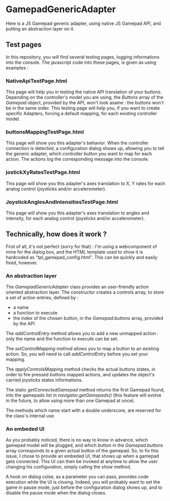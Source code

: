 # GamepadGenericAdapter
Here is a JS Gamepad generic adapter, using native JS Gamepad API, and putting an abstraction layer on it.

## Test pages
In this repository, you will find several testing pages, logging informations into the console. The javascript code into these pages, is given as using examples :

### NativeApiTestPage.html
This page will help you in testing the native API translation of your buttons. Depending on the controller's model you are using, the *Buttons* array of the *Gamepad* object, provided by the API, won't look asame : the buttons won't be in the same order.
This testing page will help you, if you want to create specific Adapters, forcing a default mapping, for each existing controller model.

### buttonsMappingTestPage.html
This page will show you this adapter's behavior. When the controller connection is detected, a configuration dialog shows up, allowing you to tell the generic adapter, which controller button you want to map for each action. The actions log the corresponding message into the console.

### jostickXyRatesTestPage.html
This page will show you this adapter's axes translation to X, Y rates for each analog control (joysticks and/or accelerometer).

### JoystickAnglesAndIntensitiesTestPage.html
This page will show you this adapter's axes translation to angles and intensity, for each analog control (joysticks and/or accelerometer).

## Technically, how does it work ?
First of all, it's not perfect (sorry for that) : I'm using a webcomponent of mine for the dialog box, and the HTML template used to show it is hardcoded as "tpl_gamepad_config.html". This can be quickly and easily fixed, however.

### An abstraction layer
The *GamepadGenericAdapter* class provides an user-friendly action oriented abstraction layer.
The *constructor* creates a controls array, to store a set of action entries, defined by :
* a name
* a function to execute
* the index of the chosen button, in the *Gamepad.buttons* array, provided by the API

The *addControlEntry* method allows you to add a new unmapped action : only the name and the function to execute can be set.

The *setControlMapping* method allows you to map a button to an existing action. So, you will need to call *addControlEntry* before you set your mapping.

The *applyControlsMapping* method checks the actual buttons states, in order to fire pressed buttons mapped actions, and updates the object's carried joysticks states informations.

The static *getConnectedGamepad* method returns the first Gamepad found, into the gamepads list in *navigator.getGamepads()* (this feature will evolve in the future, to allow using more than one Gamepad at once).

The methods which name start with a double underscore, are reserved for the class's internal use.

### An embeded UI
As you probably noticed, there is no way to know in advance, which gamepad model will be plugged, and which button in the *Gamepad.buttons* array corresponds to a given actual button of the gamepad. So, to fix this issue, I chose to provide an embeded UI, that shows up when a gamepad gets connected. This UI can then be invoked at anytime to allow the user changing his configuration, simply calling the *show* method.

A hook on dialog colse, as a parameter you can pass, provides code execution while the UI is closing. Indeed, you will probably want to set the game in pause mode, just before the configuration dialog shows up, and to disable the pause mode when the dialog closes.
